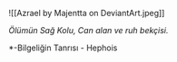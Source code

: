 ![[Azrael by Majentta on DeviantArt.jpeg]]


*Ölümün Sağ Kolu, Can alan ve ruh bekçisi.*

*-Bilgeliğin Tanrısı - Hephois


